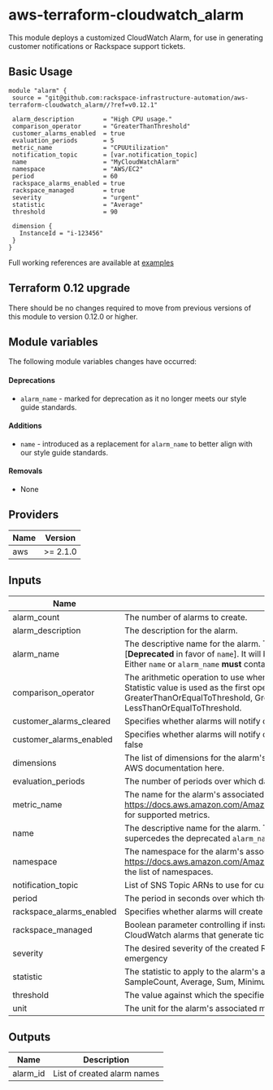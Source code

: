# aws-terraform-cloudwatch\_alarm

This module deploys a customized CloudWatch Alarm, for use in generating customer notifications or Rackspace support tickets.

## Basic Usage

```HCL
module "alarm" {
 source = "git@github.com:rackspace-infrastructure-automation/aws-terraform-cloudwatch_alarm//?ref=v0.12.1"

 alarm_description        = "High CPU usage."
 comparison_operator      = "GreaterThanThreshold"
 customer_alarms_enabled  = true
 evaluation_periods       = 5
 metric_name              = "CPUUtilization"
 notification_topic       = [var.notification_topic]
 name                     = "MyCloudWatchAlarm"
 namespace                = "AWS/EC2"
 period                   = 60
 rackspace_alarms_enabled = true
 rackspace_managed        = true
 severity                 = "urgent"
 statistic                = "Average"
 threshold                = 90

 dimension {
   InstanceId = "i-123456"
 }
}
```

Full working references are available at [examples](examples)

## Terraform 0.12 upgrade

There should be no changes required to move from previous versions of this module to version 0.12.0 or higher.
## Module variables

The following module variables changes have occurred:

#### Deprecations
- `alarm_name` - marked for deprecation as it no longer meets our style guide standards.

#### Additions
- `name` - introduced as a replacement for `alarm_name` to better align with our style guide standards.

#### Removals
- None

## Providers

| Name | Version |
|------|---------|
| aws | >= 2.1.0 |

## Inputs

| Name | Description | Type | Default | Required |
|------|-------------|------|---------|:-----:|
| alarm\_count | The number of alarms to create. | `number` | `1` | no |
| alarm\_description | The description for the alarm. | `string` | `""` | no |
| alarm\_name | The descriptive name for the alarm. This name must be unique within the user's AWS account. [**Deprecated** in favor of `name`]. It will be removed in future releases. `name` supercedes the `alarm_name`. Either `name` or `alarm_name` **must** contain a non-default value. | `string` | `""` | no |
| comparison\_operator | The arithmetic operation to use when comparing the specified Statistic and Threshold. The specified Statistic value is used as the first operand. Either of the following is supported: GreaterThanOrEqualToThreshold, GreaterThanThreshold, LessThanThreshold, LessThanOrEqualToThreshold. | `string` | n/a | yes |
| customer\_alarms\_cleared | Specifies whether alarms will notify customers when returning to an OK status. | `bool` | `false` | no |
| customer\_alarms\_enabled | Specifies whether alarms will notify customers.  Automatically enabled if rackspace\_managed is set to false | `bool` | `false` | no |
| dimensions | The list of dimensions for the alarm's associated metric. For the list of available dimensions see the AWS documentation here. | `list(map(string))` | n/a | yes |
| evaluation\_periods | The number of periods over which data is compared to the specified threshold. | `number` | n/a | yes |
| metric\_name | The name for the alarm's associated metric. See https://docs.aws.amazon.com/AmazonCloudWatch/latest/DeveloperGuide/CW_Support_For_AWS.html for supported metrics. | `string` | n/a | yes |
| name | The descriptive name for the alarm. This name must be unique within the user's AWS account. `name` supercedes the deprecated `alarm_name`. Either `name` or `alarm_name` **must** contain a non-default value. | `string` | `""` | no |
| namespace | The namespace for the alarm's associated metric. See https://docs.aws.amazon.com/AmazonCloudWatch/latest/DeveloperGuide/aws-namespaces.html for the list of namespaces. | `string` | n/a | yes |
| notification\_topic | List of SNS Topic ARNs to use for customer notifications. | `list(string)` | `[]` | no |
| period | The period in seconds over which the specified statistic is applied. | `number` | `60` | no |
| rackspace\_alarms\_enabled | Specifies whether alarms will create a Rackspace ticket.  Ignored if rackspace\_managed is set to false | `bool` | `false` | no |
| rackspace\_managed | Boolean parameter controlling if instance will be fully managed by Rackspace support teams, created CloudWatch alarms that generate tickets, and utilize Rackspace managed SSM documents. | `bool` | `true` | no |
| severity | The desired severity of the created Rackspace ticket.  Supported values include: standard, urgent, emergency | `string` | `"standard"` | no |
| statistic | The statistic to apply to the alarm's associated metric. Either of the following is supported: SampleCount, Average, Sum, Minimum, Maximum | `string` | `"Average"` | no |
| threshold | The value against which the specified statistic is compared. | `string` | n/a | yes |
| unit | The unit for the alarm's associated metric | `string` | `""` | no |

## Outputs

| Name | Description |
|------|-------------|
| alarm\_id | List of created alarm names |

